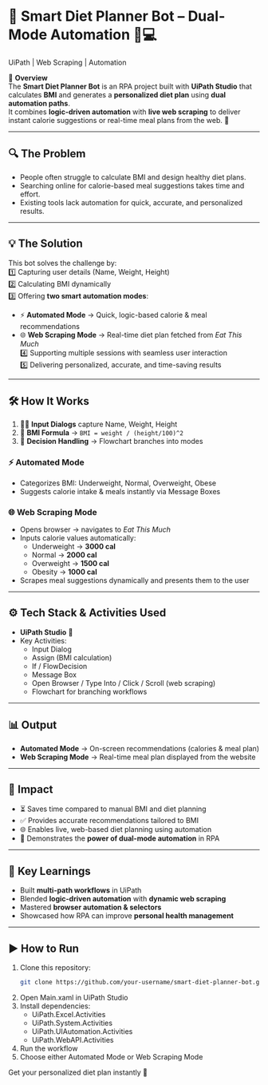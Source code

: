 # 🥗 Smart Diet Planner Bot – Dual-Mode Automation 🤖💻  
UiPath | Web Scraping | Automation  

📌 **Overview**  
The **Smart Diet Planner Bot** is an RPA project built with **UiPath Studio** that calculates **BMI** and generates a **personalized diet plan** using **dual automation paths**.  
It combines **logic-driven automation** with **live web scraping** to deliver instant calorie suggestions or real-time meal plans from the web. 🚀  

---

## 🔍 The Problem  
- People often struggle to calculate BMI and design healthy diet plans.  
- Searching online for calorie-based meal suggestions takes time and effort.  
- Existing tools lack automation for quick, accurate, and personalized results.  

---

## 💡 The Solution  
This bot solves the challenge by:  
1️⃣ Capturing user details (Name, Weight, Height)  
2️⃣ Calculating BMI dynamically  
3️⃣ Offering **two smart automation modes**:  
   - ⚡ **Automated Mode** → Quick, logic-based calorie & meal recommendations  
   - 🌐 **Web Scraping Mode** → Real-time diet plan fetched from *Eat This Much*  
4️⃣ Supporting multiple sessions with seamless user interaction  
5️⃣ Delivering personalized, accurate, and time-saving results  

---

## 🛠️ How It Works  

1. 🧑‍💻 **Input Dialogs** capture Name, Weight, Height  
2. 🧮 **BMI Formula** → `BMI = weight / (height/100)^2`  
3. 🔀 **Decision Handling** → Flowchart branches into modes  

### ⚡ Automated Mode  
- Categorizes BMI: Underweight, Normal, Overweight, Obese  
- Suggests calorie intake & meals instantly via Message Boxes  

### 🌐 Web Scraping Mode  
- Opens browser → navigates to *Eat This Much*  
- Inputs calorie values automatically:  
  - Underweight → **3000 cal**  
  - Normal → **2000 cal**  
  - Overweight → **1500 cal**  
  - Obesity → **1000 cal**  
- Scrapes meal suggestions dynamically and presents them to the user  

---

## ⚙️ Tech Stack & Activities Used  
- **UiPath Studio** 🤖  
- Key Activities:  
  - Input Dialog  
  - Assign (BMI calculation)  
  - If / FlowDecision  
  - Message Box  
  - Open Browser / Type Into / Click / Scroll (web scraping)  
  - Flowchart for branching workflows  

---

## 📊 Output  
- **Automated Mode** → On-screen recommendations (calories & meal plan)  
- **Web Scraping Mode** → Real-time meal plan displayed from the website  

---

## 🚀 Impact  
- ⏳ Saves time compared to manual BMI and diet planning  
- ✅ Provides accurate recommendations tailored to BMI  
- 🌐 Enables live, web-based diet planning using automation  
- 🔄 Demonstrates the **power of dual-mode automation** in RPA  

---

## 🌟 Key Learnings  
- Built **multi-path workflows** in UiPath  
- Blended **logic-driven automation** with **dynamic web scraping**  
- Mastered **browser automation & selectors**  
- Showcased how RPA can improve **personal health management**  

---

## ▶️ How to Run  

1. Clone this repository:  
   ```bash
   git clone https://github.com/your-username/smart-diet-planner-bot.git
   ```
2. Open Main.xaml in UiPath Studio
3. Install dependencies:
   - UiPath.Excel.Activities
   - UiPath.System.Activities
   - UiPath.UIAutomation.Activities
   - UiPath.WebAPI.Activities
4. Run the workflow
5. Choose either Automated Mode or Web Scraping Mode

Get your personalized diet plan instantly 🎯
